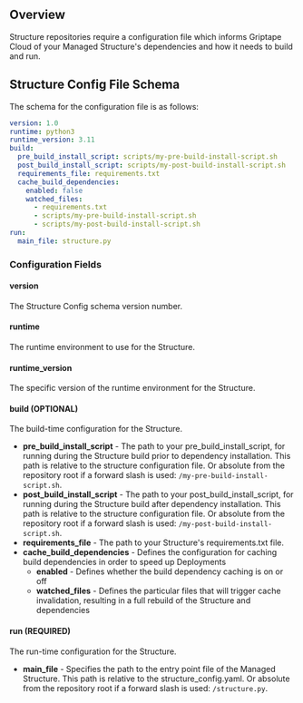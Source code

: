 ## Overview

Structure repositories require a configuration file which informs Griptape Cloud of your Managed Structure's dependencies and how it needs to build and run.

## Structure Config File Schema

The schema for the configuration file is as follows:

```yaml
version: 1.0
runtime: python3
runtime_version: 3.11
build:
  pre_build_install_script: scripts/my-pre-build-install-script.sh
  post_build_install_script: scripts/my-post-build-install-script.sh
  requirements_file: requirements.txt
  cache_build_dependencies:
    enabled: false
    watched_files:
      - requirements.txt
      - scripts/my-pre-build-install-script.sh
      - scripts/my-post-build-install-script.sh
run:
  main_file: structure.py
```

### Configuration Fields

#### version

The Structure Config schema version number.

#### runtime

The runtime environment to use for the Structure.

#### runtime_version

The specific version of the runtime environment for the Structure.

#### build (OPTIONAL)

The build-time configuration for the Structure.

- **pre_build_install_script** - The path to your pre_build_install_script, for running during the Structure build prior to dependency installation. This path is relative to the structure configuration file. Or absolute from the repository root if a forward slash is used: `/my-pre-build-install-script.sh`.
- **post_build_install_script** - The path to your post_build_install_script, for running during the Structure build after dependency installation. This path is relative to the structure configuration file. Or absolute from the repository root if a forward slash is used: `/my-post-build-install-script.sh`.
- **requirements_file** - The path to your Structure's requirements.txt file.
- **cache_build_dependencies** - Defines the configuration for caching build dependencies in order to speed up Deployments
  - **enabled** - Defines whether the build dependency caching is on or off
  - **watched_files** - Defines the particular files that will trigger cache invalidation, resulting in a full rebuild of the Structure and dependencies

#### run (REQUIRED)

The run-time configuration for the Structure.

- **main_file** - Specifies the path to the entry point file of the Managed Structure. This path is relative to the structure_config.yaml. Or absolute from the repository root if a forward slash is used: `/structure.py`.
